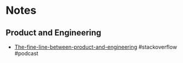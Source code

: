 # Notes

## Product and Engineering
- [The-fine-line-between-product-and-engineering](product-vs-engineering.md) #stackoverflow #podcast
